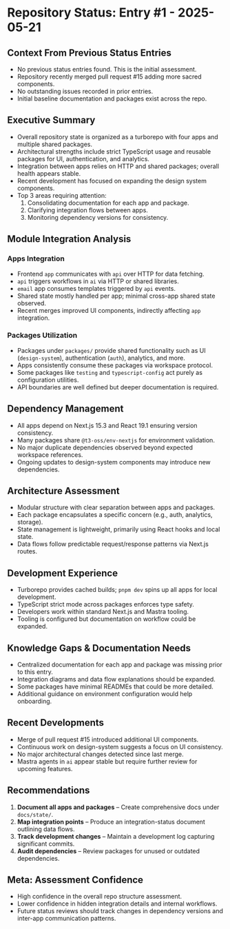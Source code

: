 # Repository Status: Entry #1 - 2025-05-21

## Context From Previous Status Entries
- No previous status entries found. This is the initial assessment.
- Repository recently merged pull request #15 adding more sacred components.
- No outstanding issues recorded in prior entries.
- Initial baseline documentation and packages exist across the repo.

## Executive Summary
- Overall repository state is organized as a turborepo with four apps and multiple shared packages.
- Architectural strengths include strict TypeScript usage and reusable packages for UI, authentication, and analytics.
- Integration between apps relies on HTTP and shared packages; overall health appears stable.
- Recent development has focused on expanding the design system components.
- Top 3 areas requiring attention:
  1. Consolidating documentation for each app and package.
  2. Clarifying integration flows between apps.
  3. Monitoring dependency versions for consistency.

## Module Integration Analysis

### Apps Integration
- Frontend `app` communicates with `api` over HTTP for data fetching.
- `api` triggers workflows in `ai` via HTTP or shared libraries.
- `email` app consumes templates triggered by `api` events.
- Shared state mostly handled per app; minimal cross-app shared state observed.
- Recent merges improved UI components, indirectly affecting `app` integration.

### Packages Utilization
- Packages under `packages/` provide shared functionality such as UI (`design-system`), authentication (`auth`), analytics, and more.
- Apps consistently consume these packages via workspace protocol.
- Some packages like `testing` and `typescript-config` act purely as configuration utilities.
- API boundaries are well defined but deeper documentation is required.

## Dependency Management
- All apps depend on Next.js 15.3 and React 19.1 ensuring version consistency.
- Many packages share `@t3-oss/env-nextjs` for environment validation.
- No major duplicate dependencies observed beyond expected workspace references.
- Ongoing updates to design-system components may introduce new dependencies.

## Architecture Assessment
- Modular structure with clear separation between apps and packages.
- Each package encapsulates a specific concern (e.g., auth, analytics, storage).
- State management is lightweight, primarily using React hooks and local state.
- Data flows follow predictable request/response patterns via Next.js routes.

## Development Experience
- Turborepo provides cached builds; `pnpm dev` spins up all apps for local development.
- TypeScript strict mode across packages enforces type safety.
- Developers work within standard Next.js and Mastra tooling.
- Tooling is configured but documentation on workflow could be expanded.

## Knowledge Gaps & Documentation Needs
- Centralized documentation for each app and package was missing prior to this entry.
- Integration diagrams and data flow explanations should be expanded.
- Some packages have minimal READMEs that could be more detailed.
- Additional guidance on environment configuration would help onboarding.

## Recent Developments
- Merge of pull request #15 introduced additional UI components.
- Continuous work on design-system suggests a focus on UI consistency.
- No major architectural changes detected since last merge.
- Mastra agents in `ai` appear stable but require further review for upcoming features.

## Recommendations
1. **Document all apps and packages** – Create comprehensive docs under `docs/state/`.
2. **Map integration points** – Produce an integration-status document outlining data flows.
3. **Track development changes** – Maintain a development log capturing significant commits.
4. **Audit dependencies** – Review packages for unused or outdated dependencies.

## Meta: Assessment Confidence
- High confidence in the overall repo structure assessment.
- Lower confidence in hidden integration details and internal workflows.
- Future status reviews should track changes in dependency versions and inter-app communication patterns.
